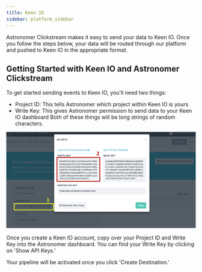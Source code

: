 ```yaml
---
title: Keen IO
sidebar: platform_sidebar
---
```


Astronomer Clickstream makes it easy to send your data to Keen IO. Once you follow the steps below, your data will be routed through our platform and pushed to Keen IO in the appropriate format. 

## Getting Started with Keen IO and Astronomer Clickstream

To get started sending events to Keen IO, you'll need two things:
* Project ID: This tells Astronomer which project within Keen IO is yours
* Write Key: This gives Astronomer permission to send data to your Keen IO dashboard
Both of these things will be long strings of random characters. 

![keen-io1](../../../images/keen-io1.png)

Once you create a Keen IO account, copy over your Project ID and Write Key into the Astronomer dashboard. You can find your Write Key by clicking on 'Show API Keys.'

Your pipeline will be activated once you click 'Create Destination.'

